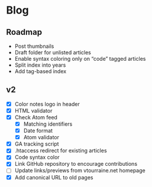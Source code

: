 # Blog

## Roadmap

- Post thumbnails
- Draft folder for unlisted articles
- Enable syntax coloring only on “code” tagged articles
- Split index into years
- Add tag-based index


## v2

- [x] Color notes logo in header
- [x] HTML validator
- [x] Check Atom feed
    - [x] Matching identifiers
    - [x] Date format
    - [x] Atom validator
- [x] GA tracking script
- [x] .htaccess redirect for existing articles
- [x] Code syntax color
- [x] Link GitHub repository to encourage contributions
- [ ] Update links/previews from vtourraine.net homepage
- [x] Add canonical URL to old pages
